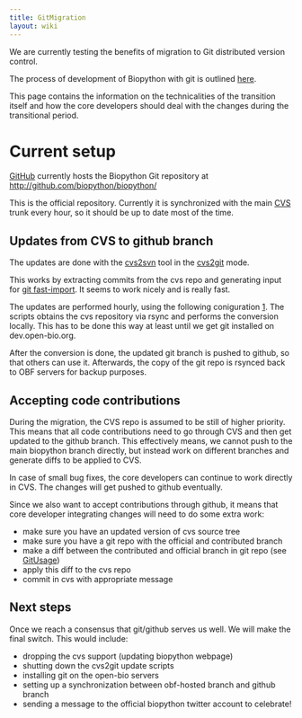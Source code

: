 ```yaml
---
title: GitMigration
layout: wiki
---
```


We are currently testing the benefits of migration to Git distributed
version control.

The process of development of Biopython with git is outlined
[here](GitUsage "wikilink").

This page contains the information on the technicalities of the
transition itself and how the core developers should deal with the
changes during the transitional period.

Current setup
=============

[GitHub](http://github.com/) currently hosts the Biopython Git
repository at <http://github.com/biopython/biopython/>

This is the official repository. Currently it is synchronized with the
main [CVS](CVS "wikilink") trunk every hour, so it should be up to date
most of the time.

Updates from CVS to github branch
---------------------------------

The updates are done with the [cvs2svn](http://cvs2svn.tigris.org/) tool
in the [cvs2git](http://cvs2svn.tigris.org/cvs2git.html) mode.

This works by extracting commits from the cvs repo and generating input
for [git
fast-import](http://www.kernel.org/pub/software/scm/git/docs/git-fast-import.html).
It seems to work nicely and is really fast.

The updates are performed hourly, using the following coniguration
[1](http://bartek.rezolwenta.eu.org/biopython_git_update/). The scripts
obtains the cvs repository via rsync and performs the conversion
locally. This has to be done this way at least until we get git
installed on dev.open-bio.org.

After the conversion is done, the updated git branch is pushed to
github, so that others can use it. Afterwards, the copy of the git repo
is rsynced back to OBF servers for backup purposes.

Accepting code contributions
----------------------------

During the migration, the CVS repo is assumed to be still of higher
priority. This means that all code contributions need to go through CVS
and then get updated to the github branch. This effectively means, we
cannot push to the main biopython branch directly, but instead work on
different branches and generate diffs to be applied to CVS.

In case of small bug fixes, the core developers can continue to work
directly in CVS. The changes will get pushed to github eventually.

Since we also want to accept contributions through github, it means that
core developer integrating changes will need to do some extra work:

-   make sure you have an updated version of cvs source tree
-   make sure you have a git repo with the official and contributed
    branch
-   make a diff between the contributed and official branch in git repo
    (see [GitUsage](GitUsage "wikilink"))
-   apply this diff to the cvs repo
-   commit in cvs with appropriate message

Next steps
----------

Once we reach a consensus that git/github serves us well. We will make
the final switch. This would include:

-   dropping the cvs support (updating biopython webpage)
-   shutting down the cvs2git update scripts
-   installing git on the open-bio servers
-   setting up a synchronization between obf-hosted branch and github
    branch
-   sending a message to the official biopython twitter account to
    celebrate!

